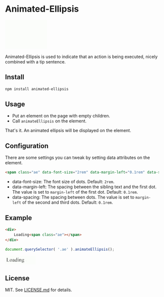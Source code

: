 # Animated-Ellipsis #

![screenshot](animated-ellipsis.gif)

Animated-Ellipsis is used to indicate that an action is being executed, nicely combined with a tip sentence.

## Install ##

```sh
npm install animated-ellipsis
```

## Usage ##

* Put an element on the page with empty children.
* Call `animateEllipsis` on the element.

That's it. An animated ellipsis will be displayed on the element.

## Configuration ##

There are some settings you can tweak by setting data attributes on the element.

```html
<span class="ae" data-font-size="2rem" data-margin-left="0.1rem" data-spacing="0.1rem"></span>
```

* data-font-size: The font size of dots. Default: `2rem`.
* data-margin-left: The spacing between the sibling text and the first dot. The value is set to `margin-left` of the first dot. Default: `0.1rem`.
* data-spacing: The spacing between dots. The value is set to `margin-left` of the second and third dots. Default: `0.1rem`.

## Example ##

```html
<div>
    Loading<span class="ae"></span>
</div>
```

```js
document.querySelector( '.ae' ).animateEllipsis();
```

![loading](loading.gif)

## License ##

MIT. See [LICENSE.md](http://github.com/szchenghuang/animated-ellipsis/blob/master/LICENSE.md) for details.
